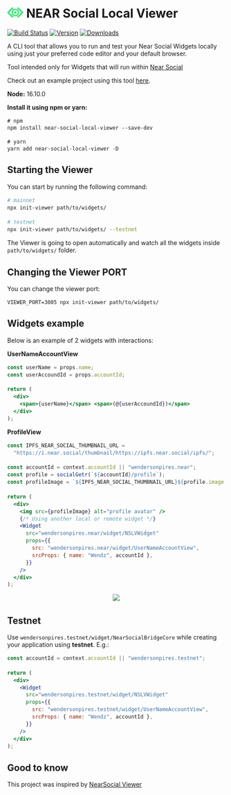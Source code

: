 # <img src='./md/near-social-local-viewer-logo.png' height='24' alt='NEAR Social Bridge Logo' /> NEAR Social Local Viewer

[![Build Status](https://img.shields.io/github/actions/workflow/status/wpdas/near-social-local-viewer/publish.yml?style=for-the-badge&colorB=000000)](https://github.com/wpdas/near-social-local-viewer/actions?query=workflow%3Apublish)
[![Version](https://img.shields.io/npm/v/near-social-local-viewer?style=for-the-badge&colorB=000000)](https://www.npmjs.com/package/near-social-local-viewer)
[![Downloads](https://img.shields.io/npm/dt/near-social-local-viewer.svg?style=for-the-badge&colorB=000000)](https://www.npmjs.com/package/near-social-local-viewer)

A CLI tool that allows you to run and test your Near Social Widgets locally using just your preferred code editor and your default browser.

Tool intended only for Widgets that will run within [Near Social](https://alpha.near.org/)

Check out an example project using this tool [here](https://github.com/wpdas/ns-widgets-examples).

**Node:** 16.10.0

**Install it using npm or yarn:**

```
# npm
npm install near-social-local-viewer --save-dev

# yarn
yarn add near-social-local-viewer -D
```

## Starting the Viewer

You can start by running the following command:

```sh
# mainnet
npx init-viewer path/to/widgets/

# testnet
npx init-viewer path/to/widgets/ --testnet
```

The Viewer is going to open automatically and watch all the widgets inside `path/to/widgets/` folder.

## Changing the Viewer PORT

You can change the viewer port:

```
VIEWER_PORT=3005 npx init-viewer path/to/widgets/
```

## Widgets example

Below is an example of 2 widgets with interactions:

**UserNameAccountView**

```jsx
const userName = props.name;
const userAccoundId = props.accountId;

return (
  <div>
    <span>{userName}</span> <span>(@{userAccoundId})</span>
  </div>
);
```

**ProfileView**

```jsx
const IPFS_NEAR_SOCIAL_THUMBNAIL_URL =
  "https://i.near.social/thumbnail/https://ipfs.near.social/ipfs/";

const accountId = context.accountId || "wendersonpires.near";
const profile = socialGetr(`${accountId}/profile`);
const profileImage = `${IPFS_NEAR_SOCIAL_THUMBNAIL_URL}${profile.image.ipfs_cid}`;

return (
  <div>
    <img src={profileImage} alt="profile avatar" />
    {/* Using another local or remote widget */}
    <Widget
      src="wendersonpires.near/widget/NSLVWidget"
      props={{
        src: "wendersonpires.near/widget/UserNameAccountView",
        srcProps: { name: "Wendz", accountId },
      }}
    />
  </div>
);
```

<p align="center">
  <img src="md/demo2.gif" />
</p>

## Testnet

Use `wendersonpires.testnet/widget/NearSocialBridgeCore` while creating your application using **testnet**. E.g.:

```jsx
const accountId = context.accountId || "wendersonpires.testnet";

return (
  <div>
    <Widget
      src="wendersonpires.testnet/widget/NSLVWidget"
      props={{
        src: "wendersonpires.testnet/widget/UserNameAccountView",
        srcProps: { name: "Wendz", accountId },
      }}
    />
  </div>
);
```

## Good to know

This project was inspired by [NearSocial Viewer](https://github.com/NearSocial/viewer)
